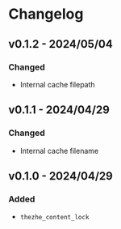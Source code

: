 # Changelog

## v0.1.2 - 2024/05/04

### Changed

- Internal cache filepath

## v0.1.1 - 2024/04/29

### Changed

- Internal cache filename

## v0.1.0 - 2024/04/29

### Added

- `thezhe_content_lock`

